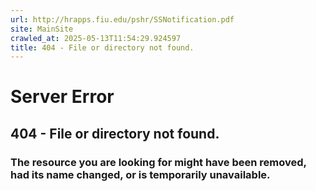 ```yaml
---
url: http://hrapps.fiu.edu/pshr/SSNotification.pdf
site: MainSite
crawled_at: 2025-05-13T11:54:29.924597
title: 404 - File or directory not found.
---
```


# Server Error
## 404 - File or directory not found.
### The resource you are looking for might have been removed, had its name changed, or is temporarily unavailable.
